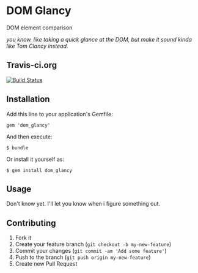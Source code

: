 # DOM Glancy

DOM element comparison

_you know. like taking a quick glance at the DOM, but make it sound kinda like Tom Clancy instead._

## Travis-ci.org

[![Build Status](https://travis-ci.org/QuantumGeordie/dom_glancy.svg?branch=master)](https://travis-ci.org/QuantumGeordie/dom_glancy)

## Installation

Add this line to your application's Gemfile:

    gem 'dom_glancy'

And then execute:

    $ bundle

Or install it yourself as:

    $ gem install dom_glancy

## Usage

Don't know yet. I'll let you know when i figure something out.

## Contributing

1. Fork it
2. Create your feature branch (`git checkout -b my-new-feature`)
3. Commit your changes (`git commit -am 'Add some feature'`)
4. Push to the branch (`git push origin my-new-feature`)
5. Create new Pull Request
